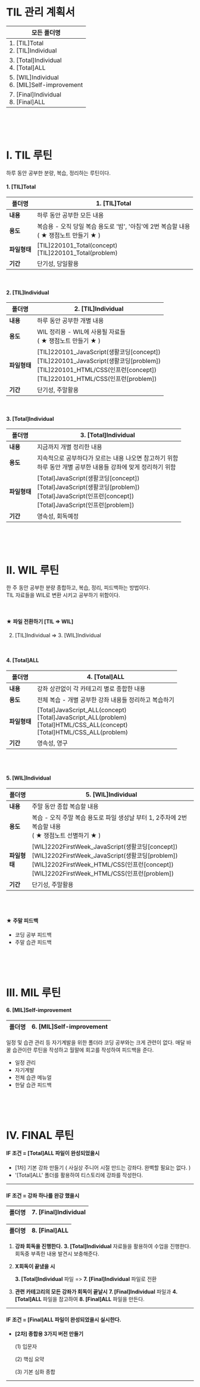 # TIL 관리 계획서

| 모든 폴더명                                     |
| ----------------------------------------------- |
| 1. [TIL]Total<br/>2. [TIL]Individual            |
| 3. [Total]Individual<br/>4. [Total]ALL          |
| 5. [WIL]Individual<br/>6. [MIL]Self-improvement |
| 7. [Final]Individual<br/>8. [Final]ALL          |

<br/>

<br/>

<br/>

# Ⅰ. TIL 루틴

하루 동안 공부한 분량, 복습, 정리하는 루틴이다.

#### 1. [TIL]Total

| 폴더명       | 1. [TIL]Total                                                |
| ------------ | ------------------------------------------------------------ |
| **내용**     | 하루 동안 공부한 모든 내용                                   |
| **용도**     | 복습용 - 오직 당일 복습 용도로 '밤', '아침'에 2번 복습할 내용<br/> ( ★ 쟁점노트 만들기 ★ ) |
| **파일형태** | [TIL]220101_Total(concept)<br/>[TIL]220101_Total(problem)    |
| **기간**     | 단기성, 당일활용                                             |

<br/>

#### 2. [TIL]Individual 

| 폴더명       | 2. [TIL]Individual                                           |
| ------------ | ------------------------------------------------------------ |
| **내용**     | 하루 동안 공부한 개별 내용                                   |
| **용도**     | WIL 정리용 - WIL에 사용될 자료들<br/>( ★ 쟁점노트 만들기 ★ ) |
| **파일형태** | [TIL]220101_JavaScript(생활코딩[concept])<br />[TIL]220101_JavaScript(생활코딩[problem])<br />[TIL]220101_HTML/CSS(인프런[concept])<br />[TIL]220101_HTML/CSS(인프런[problem]) |
| **기간**     | 단기성, 주말활용                                             |

<br/>

#### 3. [Total]Individual

| 폴더명       | 3. [Total]Individual                                         |
| ------------ | ------------------------------------------------------------ |
| **내용**     | 지금까지 개별 정리한 내용                                    |
| **용도**     | 지속적으로 공부하다가 모르는 내용 나오면 참고하기 위함<br/>하루 동안 개별 공부한 내용들 강좌에 맞게 정리하기 위함 |
| **파일형태** | [Total]JavaScript(생활코딩[concept])<br/>[Total]JavaScript(생활코딩[problem])<br/>[Total]JavaScript(인프런[concept])<br/>[Total]JavaScript(인프런[problem]) |
| **기간**     | 영속성, 회독예정                                             |

<br/>

<br/>

<br/>

# Ⅱ. WIL 루틴

 한 주 동안 공부한 분량 종합하고, 복습, 정리, 피드백하는 방법이다. <br/>TIL 자료들을 WIL로 변환 시키고 공부하기 위함이다.

<br/>

#### ★ 파일 전환하기 [TIL => WIL]

2. [TIL]Individual => 3. [WIL]Individual 

<br/>

#### 4. [Total]ALL

| 폴더명       | 4. [Total]ALL                                                |
| ------------ | ------------------------------------------------------------ |
| **내용**     | 강좌 상관없이 각 카테고리 별로 종합한 내용                   |
| **용도**     | 전체 복습 - 개별 공부한 강좌 내용들 정리하고 복습하기        |
| **파일형태** | [Total]JavaScript_ALL(concept)<br/>[Total]JavaScript_ALL(problem)<br/>[Total]HTML/CSS_ALL(concept)<br/>[Total]HTML/CSS_ALL(problem) |
| **기간**     | 영속성, 영구                                                 |

<br/><br/>

#### 5. [WIL]Individual

| 폴더명       | 5. [WIL]Individual                                           |
| ------------ | ------------------------------------------------------------ |
| **내용**     | 주말 동안 종합 복습할 내용                                   |
| **용도**     | 복습 - 오직 주말 복습 용도로 파일 생성날 부터 1, 2주차에 2번 복습할 내용<br/>( ★ 쟁점노트 선별하기 ★ ) |
| **파일형태** | [WIL]2202FirstWeek_JavaScript(생활코딩[concept])<br/>[WIL]2202FirstWeek_JavaScript(생활코딩[problem])<br/>[WIL]2202FirstWeek_HTML/CSS(인프런[concept])<br/>[WIL]2202FirstWeek_HTML/CSS(인프런[problem]) |
| **기간**     | 단기성, 주말활용                                             |

<br/><br/>

#### ★  주말 피드백

* 코딩 공부 피드백
* 주말 습관 피드백

<br/>

<br/>

<br/>

# Ⅲ. MIL 루틴

#### 6. [MIL]Self-improvement

| 폴더명 | 6. [MIL]Self-improvement |
| ------ | ------------------------ |

일정 및 습관 관리 등 자기계발을 위한 폴더라 코딩 공부와는 크게 관련이 없다.
매달 바꿀 습관이란 루틴을 작성하고 월말에 회고를 작성하여 피드백을 준다.

* 일정 관리
* 자기계발
* 전체 습관 메뉴얼
* 한달 습관 피드백

<br/>

<br/>

<br/>

# Ⅳ. FINAL 루틴

#### IF 조건 = [Total]ALL 파일이 완성되었을시

* [1차] 기본 강좌 만들기 
  ( 사실상 주니어 시절 만드는 강좌다. 완벽할 필요는 없다. )
* '[Total]ALL' 폴더를 활용하여 티스토리에 강좌를 작성한다.

----------------------------------------------------------------------------------------
#### IF 조건 = 강좌 하나를 완강 했을시

| 폴더명 | **7. [Final]Individual** |
| ------ | ------------------------ |

| 폴더명 | 8. [Final]ALL |
| ------ | ------------- |

1) **강좌 회독을 진행한다.**
   **3. [Total]Individual** 자료들을 활용하여 수업을 진행한다. 
   회독중 부족한 내용 발견시 보충해준다. 
2. **X회독이 끝냈을 시**

   **3. [Total]Individual** 파일 => **7. [Final]Individual** 파일로 전환

3) **관련 카테고리의 모든 강좌가 회독이 끝날시**
   **7. [Final]Individual** 파일과 **4. [Total]ALL** 파일을 참고하여 **8. [Final]ALL** 파일을 만든다.

----------------------------------------------------------------------------------------
#### IF 조건 = [Final]ALL 파일이 완성되었을시 실시한다.

* **[2차] 종합용 3가지 버전 만들기**

  (1) 입문자

  (2) 핵심 요약

  (3) 기본 심화 종합      

---

<br/>
